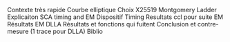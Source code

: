 Contexte  très rapide
Courbe elliptique
Choix X25519
Montgomery Ladder
Explicaiton SCA timing and EM
Dispositif Timing
Resultats ccl pour suite EM
Résultats EM
DLLA
Résultats et fonctions qui fuitent
Conclusion et contre-mesure (1 trace pour DLLA)
Biblio
